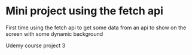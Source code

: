 # Mini project using the fetch api

First time using the fetch api to get some data from an api to show on the screen with some dynamic background

Udemy course project 3
